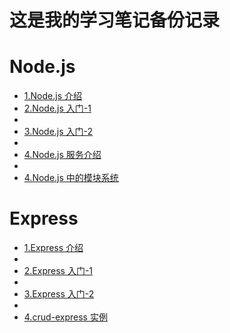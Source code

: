 # 这是我的学习笔记备份记录

# Node.js

- [1.Node.js 介绍](/Node.js/Basic/1.%20Node.js%20介绍.md)
- [2.Node.js 入门-1](/Node.js/Basic/2.%20Node.js%20入门-1.md)
- 
- [3.Node.js 入门-2](/Node.js/Basic/3.%20Node.js%20入门-2.md)
- 
- [4.Node.js 服务介绍](/Node.js/Basic/4.%20Node.js%20服务介绍.md)
- 
- [4.Node.js 中的模块系统](/Node.js/Basic/5.%20Node.js%20中的模块系统.md)

# Express

- [1.Express 介绍](/Express/notes/1.%20Express%20介绍.md)
- 
- [2.Express 入门-1](/Express/notes/2.%20Express%20%20入门-1.md)
- 
- [3.Express 入门-2](/Express/notes/3.%20Express%20入门-2.md)
- 
- [4.crud-express 实例](/Express/notes/4.%20crud-express%20实例.md)